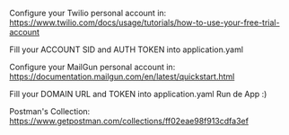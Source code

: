 Configure your Twilio personal account in: https://www.twilio.com/docs/usage/tutorials/how-to-use-your-free-trial-account

Fill your ACCOUNT SID and AUTH TOKEN into application.yaml

Configure your MailGun personal account in: https://documentation.mailgun.com/en/latest/quickstart.html

Fill your DOMAIN URL and TOKEN into application.yaml
Run de App :)

Postman's Collection: https://www.getpostman.com/collections/ff02eae98f913cdfa3ef